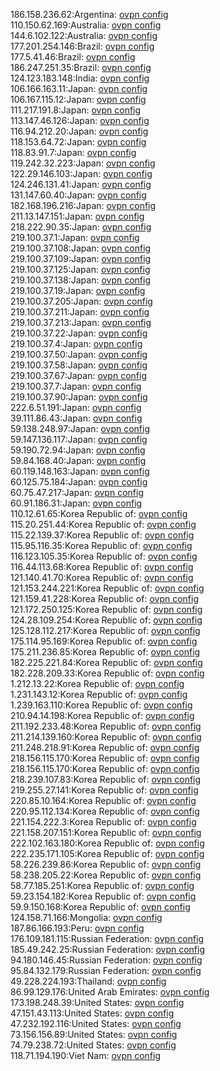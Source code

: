186.158.236.62:Argentina: [ovpn config](vpn/186_158_236_62.ovpn)  
110.150.62.169:Australia: [ovpn config](vpn/110_150_62_169.ovpn)  
144.6.102.122:Australia: [ovpn config](vpn/144_6_102_122.ovpn)  
177.201.254.146:Brazil: [ovpn config](vpn/177_201_254_146.ovpn)  
177.5.41.46:Brazil: [ovpn config](vpn/177_5_41_46.ovpn)  
186.247.251.35:Brazil: [ovpn config](vpn/186_247_251_35.ovpn)  
124.123.183.148:India: [ovpn config](vpn/124_123_183_148.ovpn)  
106.166.163.11:Japan: [ovpn config](vpn/106_166_163_11.ovpn)  
106.167.115.12:Japan: [ovpn config](vpn/106_167_115_12.ovpn)  
111.217.191.8:Japan: [ovpn config](vpn/111_217_191_8.ovpn)  
113.147.46.126:Japan: [ovpn config](vpn/113_147_46_126.ovpn)  
116.94.212.20:Japan: [ovpn config](vpn/116_94_212_20.ovpn)  
118.153.64.72:Japan: [ovpn config](vpn/118_153_64_72.ovpn)  
118.83.91.7:Japan: [ovpn config](vpn/118_83_91_7.ovpn)  
119.242.32.223:Japan: [ovpn config](vpn/119_242_32_223.ovpn)  
122.29.146.103:Japan: [ovpn config](vpn/122_29_146_103.ovpn)  
124.246.131.41:Japan: [ovpn config](vpn/124_246_131_41.ovpn)  
131.147.60.40:Japan: [ovpn config](vpn/131_147_60_40.ovpn)  
182.168.196.216:Japan: [ovpn config](vpn/182_168_196_216.ovpn)  
211.13.147.151:Japan: [ovpn config](vpn/211_13_147_151.ovpn)  
218.222.90.35:Japan: [ovpn config](vpn/218_222_90_35.ovpn)  
219.100.37.1:Japan: [ovpn config](vpn/219_100_37_1.ovpn)  
219.100.37.108:Japan: [ovpn config](vpn/219_100_37_108.ovpn)  
219.100.37.109:Japan: [ovpn config](vpn/219_100_37_109.ovpn)  
219.100.37.125:Japan: [ovpn config](vpn/219_100_37_125.ovpn)  
219.100.37.138:Japan: [ovpn config](vpn/219_100_37_138.ovpn)  
219.100.37.19:Japan: [ovpn config](vpn/219_100_37_19.ovpn)  
219.100.37.205:Japan: [ovpn config](vpn/219_100_37_205.ovpn)  
219.100.37.211:Japan: [ovpn config](vpn/219_100_37_211.ovpn)  
219.100.37.213:Japan: [ovpn config](vpn/219_100_37_213.ovpn)  
219.100.37.22:Japan: [ovpn config](vpn/219_100_37_22.ovpn)  
219.100.37.4:Japan: [ovpn config](vpn/219_100_37_4.ovpn)  
219.100.37.50:Japan: [ovpn config](vpn/219_100_37_50.ovpn)  
219.100.37.58:Japan: [ovpn config](vpn/219_100_37_58.ovpn)  
219.100.37.67:Japan: [ovpn config](vpn/219_100_37_67.ovpn)  
219.100.37.7:Japan: [ovpn config](vpn/219_100_37_7.ovpn)  
219.100.37.90:Japan: [ovpn config](vpn/219_100_37_90.ovpn)  
222.6.51.191:Japan: [ovpn config](vpn/222_6_51_191.ovpn)  
39.111.86.43:Japan: [ovpn config](vpn/39_111_86_43.ovpn)  
59.138.248.97:Japan: [ovpn config](vpn/59_138_248_97.ovpn)  
59.147.136.117:Japan: [ovpn config](vpn/59_147_136_117.ovpn)  
59.190.72.94:Japan: [ovpn config](vpn/59_190_72_94.ovpn)  
59.84.168.40:Japan: [ovpn config](vpn/59_84_168_40.ovpn)  
60.119.148.163:Japan: [ovpn config](vpn/60_119_148_163.ovpn)  
60.125.75.184:Japan: [ovpn config](vpn/60_125_75_184.ovpn)  
60.75.47.217:Japan: [ovpn config](vpn/60_75_47_217.ovpn)  
60.91.186.31:Japan: [ovpn config](vpn/60_91_186_31.ovpn)  
110.12.61.65:Korea Republic of: [ovpn config](vpn/110_12_61_65.ovpn)  
115.20.251.44:Korea Republic of: [ovpn config](vpn/115_20_251_44.ovpn)  
115.22.139.37:Korea Republic of: [ovpn config](vpn/115_22_139_37.ovpn)  
115.95.116.35:Korea Republic of: [ovpn config](vpn/115_95_116_35.ovpn)  
116.123.105.35:Korea Republic of: [ovpn config](vpn/116_123_105_35.ovpn)  
116.44.113.68:Korea Republic of: [ovpn config](vpn/116_44_113_68.ovpn)  
121.140.41.70:Korea Republic of: [ovpn config](vpn/121_140_41_70.ovpn)  
121.153.244.221:Korea Republic of: [ovpn config](vpn/121_153_244_221.ovpn)  
121.159.41.228:Korea Republic of: [ovpn config](vpn/121_159_41_228.ovpn)  
121.172.250.125:Korea Republic of: [ovpn config](vpn/121_172_250_125.ovpn)  
124.28.109.254:Korea Republic of: [ovpn config](vpn/124_28_109_254.ovpn)  
125.128.112.217:Korea Republic of: [ovpn config](vpn/125_128_112_217.ovpn)  
175.114.95.169:Korea Republic of: [ovpn config](vpn/175_114_95_169.ovpn)  
175.211.236.85:Korea Republic of: [ovpn config](vpn/175_211_236_85.ovpn)  
182.225.221.84:Korea Republic of: [ovpn config](vpn/182_225_221_84.ovpn)  
182.228.209.33:Korea Republic of: [ovpn config](vpn/182_228_209_33.ovpn)  
1.212.13.22:Korea Republic of: [ovpn config](vpn/1_212_13_22.ovpn)  
1.231.143.12:Korea Republic of: [ovpn config](vpn/1_231_143_12.ovpn)  
1.239.163.110:Korea Republic of: [ovpn config](vpn/1_239_163_110.ovpn)  
210.94.14.198:Korea Republic of: [ovpn config](vpn/210_94_14_198.ovpn)  
211.192.233.48:Korea Republic of: [ovpn config](vpn/211_192_233_48.ovpn)  
211.214.139.160:Korea Republic of: [ovpn config](vpn/211_214_139_160.ovpn)  
211.248.218.91:Korea Republic of: [ovpn config](vpn/211_248_218_91.ovpn)  
218.156.115.170:Korea Republic of: [ovpn config](vpn/218_156_115_170.ovpn)  
218.156.115.170:Korea Republic of: [ovpn config](vpn/218_156_115_170.ovpn)  
218.239.107.83:Korea Republic of: [ovpn config](vpn/218_239_107_83.ovpn)  
219.255.27.141:Korea Republic of: [ovpn config](vpn/219_255_27_141.ovpn)  
220.85.10.164:Korea Republic of: [ovpn config](vpn/220_85_10_164.ovpn)  
220.95.112.134:Korea Republic of: [ovpn config](vpn/220_95_112_134.ovpn)  
221.154.222.3:Korea Republic of: [ovpn config](vpn/221_154_222_3.ovpn)  
221.158.207.151:Korea Republic of: [ovpn config](vpn/221_158_207_151.ovpn)  
222.102.163.180:Korea Republic of: [ovpn config](vpn/222_102_163_180.ovpn)  
222.235.171.105:Korea Republic of: [ovpn config](vpn/222_235_171_105.ovpn)  
58.226.239.86:Korea Republic of: [ovpn config](vpn/58_226_239_86.ovpn)  
58.238.205.22:Korea Republic of: [ovpn config](vpn/58_238_205_22.ovpn)  
58.77.185.251:Korea Republic of: [ovpn config](vpn/58_77_185_251.ovpn)  
59.23.154.182:Korea Republic of: [ovpn config](vpn/59_23_154_182.ovpn)  
59.9.150.168:Korea Republic of: [ovpn config](vpn/59_9_150_168.ovpn)  
124.158.71.166:Mongolia: [ovpn config](vpn/124_158_71_166.ovpn)  
187.86.166.193:Peru: [ovpn config](vpn/187_86_166_193.ovpn)  
176.109.181.115:Russian Federation: [ovpn config](vpn/176_109_181_115.ovpn)  
185.49.242.25:Russian Federation: [ovpn config](vpn/185_49_242_25.ovpn)  
94.180.146.45:Russian Federation: [ovpn config](vpn/94_180_146_45.ovpn)  
95.84.132.179:Russian Federation: [ovpn config](vpn/95_84_132_179.ovpn)  
49.228.224.193:Thailand: [ovpn config](vpn/49_228_224_193.ovpn)  
86.99.129.176:United Arab Emirates: [ovpn config](vpn/86_99_129_176.ovpn)  
173.198.248.39:United States: [ovpn config](vpn/173_198_248_39.ovpn)  
47.151.43.113:United States: [ovpn config](vpn/47_151_43_113.ovpn)  
47.232.192.116:United States: [ovpn config](vpn/47_232_192_116.ovpn)  
73.156.156.89:United States: [ovpn config](vpn/73_156_156_89.ovpn)  
74.79.238.72:United States: [ovpn config](vpn/74_79_238_72.ovpn)  
118.71.194.190:Viet Nam: [ovpn config](vpn/118_71_194_190.ovpn)  

